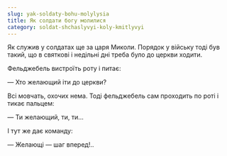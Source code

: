 ```yaml
---
slug: yak-soldaty-bohu-molylysia
title: Як солдати богу молилися
category: soldat-shchaslyvyi-koly-kmitlyvyi
---
```

Як служив у солдатах ще за царя Миколи. Порядок у війську тоді був такий, що в святкові і недільні дні треба було до церкви ходити.

Фельджебель вистроїть роту  і питає:

— Хто желающий іти до церкви?

Всі мовчать, охочих нема. Тоді фельджебель сам проходить по роті і тикає пальцем:

— Ти желающий, ти, ти…

І тут же дає команду:

— Желающі — шаг вперед!..
